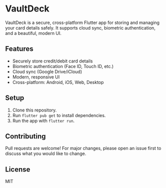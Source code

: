 
# VaultDeck

VaultDeck is a secure, cross-platform Flutter app for storing and managing your card details safely. It supports cloud sync, biometric authentication, and a beautiful, modern UI.

## Features
- Securely store credit/debit card details
- Biometric authentication (Face ID, Touch ID, etc.)
- Cloud sync (Google Drive/iCloud)
- Modern, responsive UI
- Cross-platform: Android, iOS, Web, Desktop

## Setup
1. Clone this repository.
2. Run `flutter pub get` to install dependencies.
3. Run the app with `flutter run`.

## Contributing
Pull requests are welcome! For major changes, please open an issue first to discuss what you would like to change.

## License
MIT
